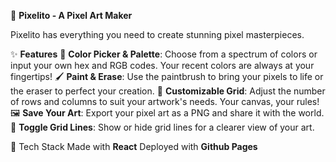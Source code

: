 🎨 **Pixelito - A Pixel Art Maker**

Pixelito has everything you need to create stunning pixel masterpieces.

✨ **Features**
  🎨 **Color Picker & Palette**: Choose from a spectrum of colors or input your own hex and RGB codes. Your recent colors are always at your fingertips!
  🖌️ **Paint & Erase**: Use the paintbrush to bring your pixels to life or the eraser to perfect your creation.
  📏 **Customizable Grid**: Adjust the number of rows and columns to suit your artwork's needs. Your canvas, your rules!
  🖼️ **Save Your Art**: Export your pixel art as a PNG and share it with the world.
  🔲 **Toggle Grid Lines**: Show or hide grid lines for a clearer view of your art.

🚀 Tech Stack
  Made with **React**
  Deployed with **Github Pages**
